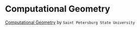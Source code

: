 # Computational Geometry
[Computational Geometry](https://www.coursera.org/learn/computational-geometry) by `Saint Petersburg State University`
